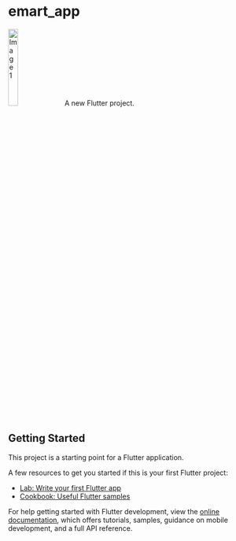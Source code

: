 # emart_app

<img src="https://github.com/user-attachments/assets/72aec46f-6a43-47b5-9386-8310d0fd0709" alt="Image 1" style="margin-right: 10px; margin-bottom: 10px;" width="20%"> 
A new Flutter project.

## Getting Started

This project is a starting point for a Flutter application.

A few resources to get you started if this is your first Flutter project:

- [Lab: Write your first Flutter app](https://docs.flutter.dev/get-started/codelab)
- [Cookbook: Useful Flutter samples](https://docs.flutter.dev/cookbook)

For help getting started with Flutter development, view the
[online documentation](https://docs.flutter.dev/), which offers tutorials,
samples, guidance on mobile development, and a full API reference.
